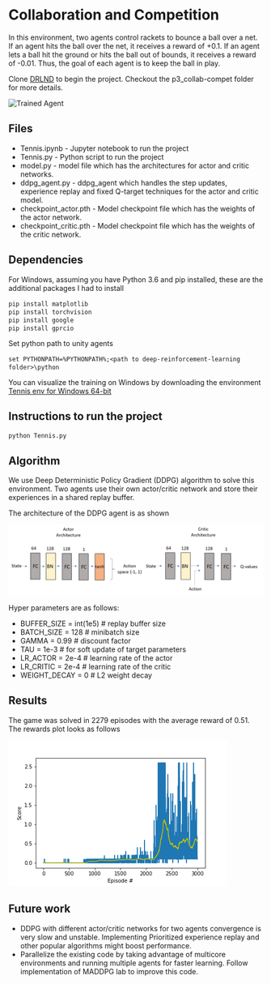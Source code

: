 [//]: # (Image References)

[image1]: https://user-images.githubusercontent.com/10624937/42135623-e770e354-7d12-11e8-998d-29fc74429ca2.gif "Trained Agent"

# Collaboration and Competition
In this environment, two agents control rackets to bounce a ball over a net. If an agent hits the ball over the net, it receives a reward of +0.1. If an agent lets a ball hit the ground or hits the ball out of bounds, it receives a reward of -0.01. Thus, the goal of each agent is to keep the ball in play.


Clone [DRLND](https://github.com/udacity/deep-reinforcement-learning/) to begin the project. Checkout the p3_collab-compet folder for more details.

![Trained Agent][image1]
## Files 
* Tennis.ipynb - Jupyter notebook to run the project 
* Tennis.py - Python script to run the project
* model.py - model file which has the architectures for actor and critic networks.
* ddpg_agent.py - ddpg_agent which handles the step updates, experience replay and fixed Q-target techniques for the actor and critic model.
* checkpoint_actor.pth - Model checkpoint file which has the weights of the actor network. 
* checkpoint_critic.pth - Model checkpoint file which has the weights of the critic network. 

## Dependencies

For Windows, assuming you have Python 3.6 and pip installed, these are the additional packages I had to install

```
pip install matplotlib
pip install torchvision
pip install google
pip install gprcio
``` 
Set python path to unity agents
```
set PYTHONPATH=%PYTHONPATH%;<path to deep-reinforcement-learning folder>\python
```

You can visualize the training on Windows by downloading the environment [Tennis env for Windows 64-bit](https://s3-us-west-1.amazonaws.com/udacity-drlnd/P3/Tennis/Tennis_Windows_x86_64.zip)

## Instructions to run the project
```
python Tennis.py
```
## Algorithm

We use Deep Deterministic Policy Gradient (DDPG) algorithm to solve this environment. Two agents use their own actor/critic network and store their experiences in a shared replay buffer.

The architecture of the DDPG agent is as shown 

![Alt text](arch.png?raw=true "Title")

Hyper parameters are as follows:
* BUFFER_SIZE = int(1e5)  # replay buffer size
* BATCH_SIZE = 128        # minibatch size
* GAMMA = 0.99            # discount factor
* TAU = 1e-3              # for soft update of target parameters
* LR_ACTOR = 2e-4         # learning rate of the actor 
* LR_CRITIC = 2e-4        # learning rate of the critic
* WEIGHT_DECAY = 0        # L2 weight decay

## Results
The game was solved in 2279 episodes with the average reward of 0.51. The rewards plot looks as follows

![Alt text](rewards_marl.png?raw=true "Title")

## Future work
* DDPG with different actor/critic networks for two agents convergence is very slow and unstable. Implementing Prioritized experience replay and other popular algorithms might boost performance.
* Parallelize the existing code by taking advantage of multicore environments and running multiple agents for faster learning. Follow implementation of MADDPG lab to improve this code.


